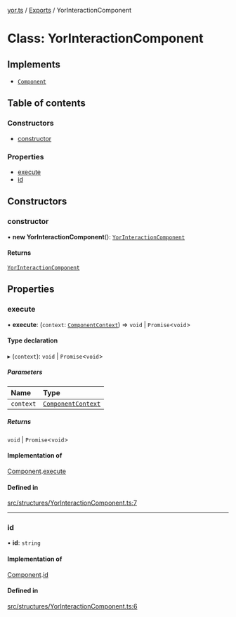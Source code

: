 [yor.ts](../README.md) / [Exports](../modules.md) / YorInteractionComponent

# Class: YorInteractionComponent

## Implements

- [`Component`](../interfaces/Component.md)

## Table of contents

### Constructors

- [constructor](YorInteractionComponent.md#constructor)

### Properties

- [execute](YorInteractionComponent.md#execute)
- [id](YorInteractionComponent.md#id)

## Constructors

### constructor

• **new YorInteractionComponent**(): [`YorInteractionComponent`](YorInteractionComponent.md)

#### Returns

[`YorInteractionComponent`](YorInteractionComponent.md)

## Properties

### execute

• **execute**: (`context`: [`ComponentContext`](ComponentContext.md)) => `void` \| `Promise`\<`void`\>

#### Type declaration

▸ (`context`): `void` \| `Promise`\<`void`\>

##### Parameters

| Name | Type |
| :------ | :------ |
| `context` | [`ComponentContext`](ComponentContext.md) |

##### Returns

`void` \| `Promise`\<`void`\>

#### Implementation of

[Component](../interfaces/Component.md).[execute](../interfaces/Component.md#execute)

#### Defined in

[src/structures/YorInteractionComponent.ts:7](https://github.com/OreOreki/yor.ts/blob/f601845/src/structures/YorInteractionComponent.ts#L7)

___

### id

• **id**: `string`

#### Implementation of

[Component](../interfaces/Component.md).[id](../interfaces/Component.md#id)

#### Defined in

[src/structures/YorInteractionComponent.ts:6](https://github.com/OreOreki/yor.ts/blob/f601845/src/structures/YorInteractionComponent.ts#L6)

